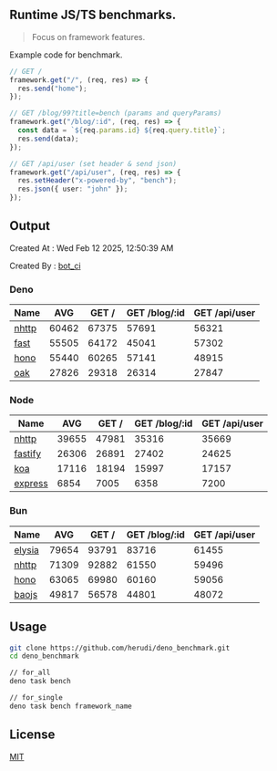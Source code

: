 ## Runtime JS/TS benchmarks.

> Focus on framework features.

Example code for benchmark.
```ts
// GET /
framework.get("/", (req, res) => {
  res.send("home");
});

// GET /blog/99?title=bench (params and queryParams)
framework.get("/blog/:id", (req, res) => {
  const data = `${req.params.id} ${req.query.title}`;
  res.send(data);
});

// GET /api/user (set header & send json)
framework.get("/api/user", (req, res) => {
  res.setHeader("x-powered-by", "bench");
  res.json({ user: "john" });
});
```

## Output
Created At : Wed Feb 12 2025, 12:50:39 AM

Created By : [bot_ci](https://github.com/herudi/deno_benchmarks/commits?author=github-actions%5Bbot%5D)


### Deno
|Name|AVG|GET /|GET /blog/:id|GET /api/user|
|----|----|----|----|----|
|[nhttp](https://github.com/nhttp/nhttp)|60462|67375|57691|56321|
|[fast](https://github.com/danteissaias/fast)|55505|64172|45041|57302|
|[hono](https://github.com/honojs/hono)|55440|60265|57141|48915|
|[oak](https://github.com/oakserver/oak)|27826|29318|26314|27847|
  


### Node
|Name|AVG|GET /|GET /blog/:id|GET /api/user|
|----|----|----|----|----|
|[nhttp](https://github.com/nhttp/nhttp)|39655|47981|35316|35669|
|[fastify](https://github.com/fastify/fastify)|26306|26891|27402|24625|
|[koa](https://github.com/koajs/koa)|17116|18194|15997|17157|
|[express](https://github.com/expressjs/express)|6854|7005|6358|7200|
  


### Bun
|Name|AVG|GET /|GET /blog/:id|GET /api/user|
|----|----|----|----|----|
|[elysia](https://github.com/elysiajs/elysia)|79654|93791|83716|61455|
|[nhttp](https://github.com/nhttp/nhttp)|71309|92882|61550|59496|
|[hono](https://github.com/honojs/hono)|63065|69980|60160|59056|
|[baojs](https://github.com/mattreid1/baojs)|49817|56578|44801|48072|
  



## Usage

```bash
git clone https://github.com/herudi/deno_benchmark.git
cd deno_benchmark

// for_all
deno task bench

// for_single
deno task bench framework_name
```

## License

[MIT](LICENSE)

